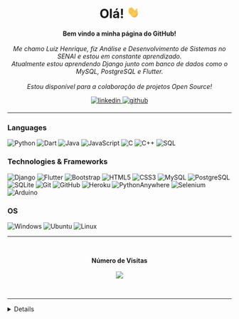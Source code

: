 <!-- Switch to [English](README_en.md) -->

<h1 align="center">Olá! <img src="https://github.com/Dom-Luiz-III/Dom-Luiz-III/blob/main/assets/238178097-766d336d-b87d-44ba-807c-c51de2bc6b4d.gif" width="28px" alt="👋"></h1>

<p align="center">
    <b>Bem vindo a minha página do GitHub!</b>
    <br><br>
    <i>
        Me chamo Luiz Henrique, fiz Análise e Desenvolvimento de Sistemas no SENAI e estou em constante aprendizado. 
        <br>
        Atualmente estou aprendendo Django junto com banco de dados como o MySQL, PostgreSQL e Flutter.
        <br><br>
        Estou disponível para a colaboração de projetos Open Source!
        <br>
    </i>
</p>


<div align="center">

<a href="https://www.linkedin.com/in/luizhenriqueccarvalho/" target="_blank">
<img src=https://img.shields.io/badge/linkedin-%231E77B5.svg?&style=for-the-badge&logo=linkedin&logoColor=white alt=linkedin style="margin-bottom: 5px;" />
</a>

<a href="https://github.com/Dom-Luiz-III" target="_blank">
<img src=https://img.shields.io/badge/github-%2324292e.svg?&style=for-the-badge&logo=github&logoColor=white alt=github style="margin-bottom: 5px;" />
</a>

</div>

---

### Languages

![Python](https://img.shields.io/badge/python-black?style=for-the-badge&logo=python)
![Dart](https://img.shields.io/badge/dart-black?style=for-the-badge&logo=dart)
![Java](https://img.shields.io/badge/java-black?style=for-the-badge&logo=openjdk)
![JavaScript](https://img.shields.io/badge/javascript-black?style=for-the-badge&logo=javascript)
![C](https://img.shields.io/badge/c-black?style=for-the-badge&logo=c)
![C++](https://img.shields.io/badge/c++-black?style=for-the-badge&logo=cplusplus)
![SQL](https://img.shields.io/badge/sql-black?style=for-the-badge&logo=sql)

### Technologies & Frameworks

![Django](https://img.shields.io/badge/django-black?style=for-the-badge&logo=django)
![Flutter](https://img.shields.io/badge/flutter-black?style=for-the-badge&logo=flutter)
![Bootstrap](https://img.shields.io/badge/bootstrap-black?style=for-the-badge&logo=bootstrap)
![HTML5](https://img.shields.io/badge/html5-black?style=for-the-badge&logo=html5)
![CSS3](https://img.shields.io/badge/css3-black?style=for-the-badge&logo=css3)
![MySQL](https://img.shields.io/badge/mysql-black?style=for-the-badge&logo=mysql)
![PostgreSQL](https://img.shields.io/badge/postgresql-black?style=for-the-badge&logo=postgresql)
![SQLite](https://img.shields.io/badge/sqlite-black?style=for-the-badge&logo=sqlite)
![Git](https://img.shields.io/badge/git-black?style=for-the-badge&logo=git)
![GitHub](https://img.shields.io/badge/github-black?style=for-the-badge&logo=github)
![Heroku](https://img.shields.io/badge/heroku-black?style=for-the-badge&logo=heroku)
![PythonAnywhere](https://img.shields.io/badge/pythonanywhere-black?style=for-the-badge&logo=pythonanywhere)
![Selenium](https://img.shields.io/badge/selenium-black?style=for-the-badge&logo=selenium)
![Arduino](https://img.shields.io/badge/arduino-black?style=for-the-badge&logo=arduino)

### OS

![Windows](https://img.shields.io/badge/Windows-black?style=for-the-badge&logo=Windows)
![Ubuntu](https://img.shields.io/badge/ubuntu-black?style=for-the-badge&logo=Ubuntu)
![Linux](https://img.shields.io/badge/linux-black?style=for-the-badge&logo=Linux)

---

<div align="center">
<br><p align="centre"><b>Número de Visitas</b></p>  
<p align="center"><img align="center" src="https://profile-counter.glitch.me/{Dom-Luiz-III}/count.svg" /></p>
<br>
</div>

---

<details>

---

<p align="center">
  <a href="https://github.com/Dom-Luiz-III">
    <img src="https://github-readme-stats.vercel.app/api?username=Dom-Luiz-III&theme=react&show_icons=true&hide_border=true&count_private=true" />
  </a>
</p>

<p align="center">
  <a href="https://github.com/Dom-Luiz-III">
    <img src="http://github-profile-summary-cards.vercel.app/api/cards/profile-details?username=Dom-Luiz-III&theme=transparent" />
  </a>
  <a href="https://github.com/Dom-Luiz-III">
    <img src="http://github-profile-summary-cards.vercel.app/api/cards/most-commit-language?username=Dom-Luiz-III&theme=transparent" />
  </a>
  <a href="https://github.com/Dom-Luiz-III">
    <img src="http://github-profile-summary-cards.vercel.app/api/cards/stats?username=Dom-Luiz-III&theme=transparent" />
  </a>    
</p>

---

</details>
